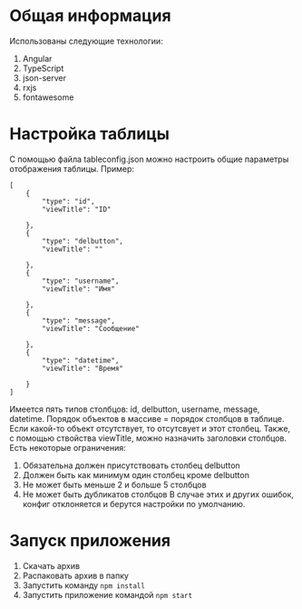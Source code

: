 # Общая информация
Использованы следующие технологии:
1. Angular
2. TypeScript
3. json-server
4. rxjs
5. fontawesome

# Настройка таблицы

С помощью файла tableconfig.json можно настроить общие параметры отображения таблицы.
Пример:
````
[
    {
        "type": "id",
        "viewTitle": "ID"
        
    },
    {
        "type": "delbutton",
        "viewTitle": ""
        
    },
    {
        "type": "username",
        "viewTitle": "Имя"
        
    },
    {
        "type": "message",
        "viewTitle": "Сообщение"
        
    },
    {
        "type": "datetime",
        "viewTitle": "Время"
        
    }
]
````
Имеется пять типов столбцов: id, delbutton, username, message, datetime. 
Порядок объектов в массиве = порядок столбцов в таблице. 
Если какой-то объект отсутствует, то отсутсвует и этот столбец.
Также, с помощью ствойства viewTitle, можно назначить заголовки столбцов.
Есть некоторые ограничения:
1. Обязательна должен присутствовать столбец delbutton
2. Должен быть как минимум один столбец кроме delbutton
3. Не может быть меньше 2 и больше 5 столбцов
4. Не может быть дубликатов столбцов
В случае этих и других ошибок, конфиг отклоняется и берутся настройки по умолчанию.

# Запуск приложения
1. Скачать архив
2. Распаковать архив в папку
3. Запустить команду ````npm install````
4. Запустить приложение командой ````npm start````

